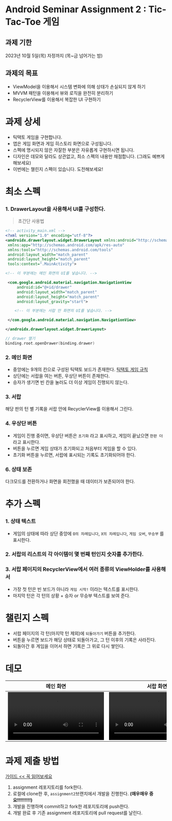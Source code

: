 # Android Seminar Assignment 2 : Tic-Tac-Toe 게임

## 과제 기한
2023년 10월 5일(목) 자정까지  (목~금 넘어가는 밤)

## 과제의 목표
- ViewModel을 이용해서 시스템 변화에 의해 상태가 손실되지 않게 하기
- MVVM 패턴을 이용해서 뷰와 로직을 완전히 분리하기
- RecyclerView를 이용해서 복잡한 UI 구현하기

# 과제 상세
- 틱택토 게임을 구현합니다.
- 앱은 게임 화면과 게임 히스토리 화면으로 구성됩니다.
- 스펙에 명시되지 않은 자잘한 부분은 자유롭게 구현하시면 됩니다.
- 디자인은 데모와 달라도 상관없고, 최소 스펙의 내용만 채점합니다. (그래도 예쁘게 해보세요)
- 이번에는 챌린지 스펙이 있습니다. 도전해보세요!

# 최소 스펙

### 1. DrawerLayout을 사용해서 UI를 구성한다.

   > 초간단 사용법
   ```xml
   <!-- activity_main.xml -->
   <?xml version="1.0" encoding="utf-8"?>
   <androidx.drawerlayout.widget.DrawerLayout xmlns:android="http://schemas.android.com/apk/res/android"
    xmlns:app="http://schemas.android.com/apk/res-auto"
    xmlns:tools="http://schemas.android.com/tools"
    android:layout_width="match_parent"
    android:layout_height="match_parent"
    tools:context=".MainActivity">

   <!-- 이 부분에는 메인 화면의 UI를 넣습니다. -->
   
    <com.google.android.material.navigation.NavigationView
        android:id="@+id/drawer"
        android:layout_width="match_parent"
        android:layout_height="match_parent"
        android:layout_gravity="start">

       <!-- 이 부분에는 서랍 안 화면의 UI를 넣습니다. -->

    </com.google.android.material.navigation.NavigationView>

   </androidx.drawerlayout.widget.DrawerLayout>
   ```
   ```kotlin
   // drawer 열기
   binding.root.openDrawer(binding.drawer)
   ```
### 2. 메인 화면
   - 중앙에는 9개의 칸으로 구성된 틱택토 보드가 존재한다. [틱택토 게임 규칙](https://namu.wiki/w/%ED%8B%B1%ED%83%9D%ED%86%A0#toc)
   - 상단에는 서랍을 여는 버튼, 우상단 버튼이 존재한다.
   - 승자가 생기면 빈 칸을 눌러도 더 이상 게임이 진행되지 않는다.

### 3. 서랍
   해당 판의 턴 별 기록을 서랍 안에 RecyclerView를 이용해서 그린다.
   
### 4. 우상단 버튼
   - 게임이 진행 중이면, 우상단 버튼은 `초기화` 라고 표시하고, 게임이 끝났으면 `한판 더`라고 표시한다.
   - 버튼을 누르면 게임 상태가 초기화되고 처음부터 게임을 할 수 있다.
   - 초기화 버튼을 누르면, 서랍에 표시되는 기록도 초기화되어야 한다.

### 6. 상태 보존
  다크모드를 전환하거나 화면을 회전했을 때 데이터가 보존되어야 한다.

# 추가 스펙

### 1. 상태 텍스트
   - 게임의 상태에 따라 상단 중앙에 `O의 차례입니다`, `X의 차례입니다`, `게임 오버`, `무승부` 를 표시한다.
### 2. 서랍의 리스트의 각 아이템이 몇 번째 턴인지 숫자를 추가한다.
### 3. 서랍 페이지의 RecyclerView에서 여러 종류의 ViewHolder를 사용해서
 - 가장 첫 턴은 빈 보드가 아니라 `게임 시작!` 이라는 텍스트를 표시한다.
 - 마지막 턴은 각 턴의 상황 + 승자 or 무승부 텍스트를 보여 준다.

# 챌린지 스펙
- 서랍 페이지의 각 턴(마지막 턴 제외)에 `되돌아가기` 버튼을 추가한다.
- 버튼을 누르면 보드가 해당 상태로 되돌아가고, 그 턴 이후의 기록은 사라진다.
- 되돌아간 후 게임을 이어서 하면 기록은 그 위로 다시 쌓인다.

# 데모

| 메인 화면 | 서랍 화면 |
| ----- | ----- |
| <video src="https://github.com/wafflestudio/seminar-2023/assets/88367636/b81cbf11-eefc-470c-83be-58fba51c7144"/> | <video src="https://github.com/wafflestudio/seminar-2023/assets/88367636/bc8e1640-3f80-4d89-804c-40b1017954a0"/> |


# 과제 제출 방법

[가이드 << 꼭 읽어보세요](https://github.com/wafflestudio/seminar-2023-android-assignment/blob/main/assignment-git-guide.md)

1. assignment 레포지토리를 fork한다.
2. 로컬에 clone한 후, `assignment2`브랜치에서 개발을 진행한다. **(매우매우 중요!!!!!!!!!)**
3. 개발을 진행하며 commit하고 fork한 레포지토리에 push한다.
4. 개발 완료 후 기존 assignment 레포지토리에 pull request를 날린다.
